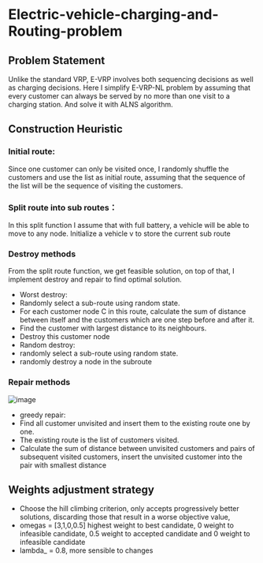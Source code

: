 # Electric-vehicle-charging-and-Routing-problem
## Problem Statement
Unlike the standard VRP, E-VRP involves both sequencing decisions as well as charging decisions. Here I simplify E-VRP-NL problem by assuming that every customer can always be served by no more than one visit to a charging station. And solve it with ALNS algorithm.
## Construction Heuristic 
### Initial route: 
Since one customer can only be visited once, I randomly shuffle the customers and use the list as initial route, assuming that the sequence of the list will be the sequence of visiting the customers.
### Split route into sub routes：
In this split function I assume that with full battery, a vehicle will be able to move to any node.
Initialize a vehicle v to store the current sub route
### Destroy methods
From the split route function, we get feasible solution, on top of that, I implement destroy and repair to find optimal solution.
- Worst destroy: 
- Randomly select a sub-route using random state. 
- For each customer node C in this route, calculate the sum of distance between itself and the customers which are one step before and after it.
-	Find the customer with largest distance to its neighbours.
-	Destroy this customer node
- Random destroy:
- randomly select a sub-route using random state.
- randomly destroy a node in the subroute
### Repair methods 
![image](https://user-images.githubusercontent.com/62283777/161905133-d74117e6-defb-4687-812c-62c72738922b.png)
- greedy repair:
- Find all customer unvisited and insert them to the existing route one by one.
- The existing route is the list of customers visited.
- Calculate the sum of distance between unvisited customers and pairs of subsequent visited customers, insert the unvisited customer into the pair with smallest distance
## Weights adjustment strategy
- Choose the hill climbing criterion, only accepts progressively better solutions, discarding those that result in a worse objective value, 
- omegas = [3,1,0,0.5] highest weight to best candidate, 0 weight to infeasible candidate, 0.5 weight to accepted candidate and 0 weight to infeasible candidate
- lambda_ = 0.8, more sensible to changes



